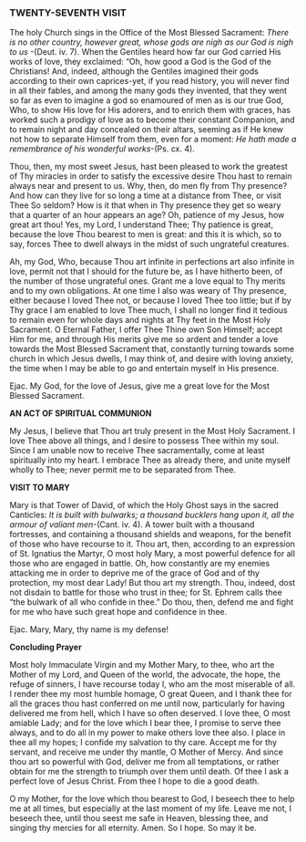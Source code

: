 
### TWENTY-SEVENTH VISIT

The holy Church sings in the Office of the Most Blessed Sacrament: _There is no other country, however great, whose gods are nigh as our God is nigh to us_ -(Deut. iv. 7). When the Gentiles heard how far our God carried His works of love, they exclaimed: “Oh, how good a God is the God of the Christians! And, indeed, although the Gentiles imagined their gods according to their own caprices-yet, if you read history, you will never find in all their fables, and among the many gods they invented, that they went so far as even to imagine a god so enamoured of men as is our true God, Who, to show His love for His adorers, and to enrich them with graces, has worked such a prodigy of love as to become their constant Companion, and to remain night and day concealed on their altars, seeming as if He knew not how to separate Himself from them, even for a moment: _He hath made a remembrance of his wonderful works_-(Ps. cx. 4).

Thou, then, my most sweet Jesus, hast been pleased to work the greatest of Thy miracles in order to satisfy the excessive desire Thou hast to remain always near and present to us. Why, then, do men fly from Thy presence? And how can they live for so long a time at a distance from Thee, or visit Thee So seldom? How is it that when in Thy presence they get so weary that a quarter of an hour appears an age? Oh, patience of my Jesus, how great art thou! Yes, my Lord, I understand Thee; Thy patience is great, because the love Thou bearest to men is great: and this it is which, so to say, forces Thee to dwell always in the midst of such ungrateful creatures.

Ah, my God, Who, because Thou art infinite in perfections art also infinite in love, permit not that I should for the future be, as I have hitherto been, of the number of those ungrateful ones. Grant me a love equal to Thy merits and to my own obligations. At one time I also was weary of Thy presence, either because I loved Thee not, or because I loved Thee too little; but if by Thy grace I am enabled to love Thee much, I shall no longer find it tedious to remain even for whole days and nights at Thy feet in the Most Holy Sacrament. O Eternal Father, I offer Thee Thine own Son Himself; accept Him for me, and through His merits give me so ardent and tender a love towards the Most Blessed Sacrament that, constantly turning towards some church in which Jesus dwells, I may think of, and desire with loving anxiety, the time when I may be able to go and entertain myself in His presence.

Ejac. My God, for the love of Jesus, give me a great love for the Most Blessed Sacrament.

**AN ACT OF SPIRITUAL COMMUNION**

My Jesus, I believe that Thou art truly present in the Most Holy Sacrament. I love Thee above all things, and I desire to possess Thee within my soul. Since I am unable now to receive Thee sacramentally, come at least spiritually into my heart. I embrace Thee as already there, and unite myself wholly to Thee; never permit me to be separated from Thee.

**VISIT TO MARY**

Mary is that Tower of David, of which the Holy Ghost says in the sacred Canticles: _It is built with bulwarks; a thousand bucklers hang upon it, all the armour of valiant men_-(Cant. iv. 4). A tower built with a thousand fortresses, and containing a thousand shields and weapons, for the benefit of those who have recourse to it. Thou art, then, according to an expression of St. Ignatius the Martyr, O most holy Mary, a most powerful defence for all those who are engaged in battle. Oh, how constantly are my enemies attacking me in order to deprive me of the grace of God and of thy protection, my most dear Lady! But thou art my strength. Thou, indeed, dost not disdain to battle for those who trust in thee; for St. Ephrem calls thee “the bulwark of all who confide in thee.” Do thou, then, defend me and fight for me who have such great hope and confidence in thee.

Ejac. Mary, Mary, thy name is my defense!

**Concluding Prayer**

Most holy Immaculate Virgin and my Mother Mary, to thee, who art the Mother of my Lord, and Queen of the world, the advocate, the hope, the refuge of sinners, I have recourse today I, who am the most miserable of all. I render thee my most humble homage, O great Queen, and I thank thee for all the graces thou hast conferred on me until now, particularly for having delivered me from hell, which I have so often deserved. I love thee, O most amiable Lady; and for the love which I bear thee, I promise to serve thee always, and to do all in my power to make others love thee also. I place in thee all my hopes; I confide my salvation to thy care. Accept me for thy servant, and receive me under thy mantle, O Mother of Mercy. And since thou art so powerful with God, deliver me from all temptations, or rather obtain for me the strength to triumph over them until death. Of thee I ask a perfect love of Jesus Christ. From thee I hope to die a good death.

O my Mother, for the love which thou bearest to God, I beseech thee to help me at all times, but especially at the last moment of my life. Leave me not, I beseech thee, until thou seest me safe in Heaven, blessing thee, and singing thy mercies for all eternity. Amen. So I hope. So may it be.

